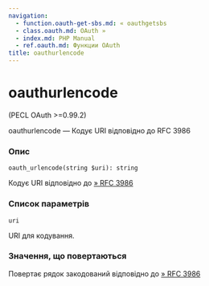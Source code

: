 ```yaml
---
navigation:
  - function.oauth-get-sbs.md: « oauthgetsbs
  - class.oauth.md: OAuth »
  - index.md: PHP Manual
  - ref.oauth.md: Функции OAuth
title: oauthurlencode
---
```

# oauthurlencode

(PECL OAuth >=0.99.2)

oauthurlencode — Кодує URI відповідно до RFC 3986

### Опис

```methodsynopsis
oauth_urlencode(string $uri): string
```

Кодує URI відповідно до [» RFC 3986](http://www.faqs.org/rfcs/rfc3986)

### Список параметрів

`uri`

URI для кодування.

### Значення, що повертаються

Повертає рядок закодований відповідно до [» RFC 3986](http://www.faqs.org/rfcs/rfc3986)
